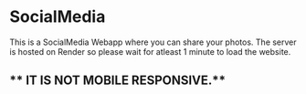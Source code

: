 # SocialMedia
This is a SocialMedia Webapp where you can share your photos. The server is hosted on Render so please wait for atleast 1 minute to load the website.                    

## ** IT IS NOT MOBILE RESPONSIVE.**
